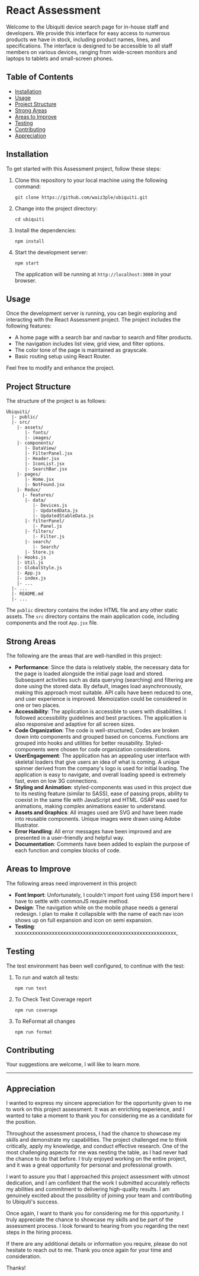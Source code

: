 # React Assessment

Welcome to the Ubiquiti device search page for in-house staff and developers. We provide this interface for easy access to numerous products we have in stock, including product names, lines, and specifications. The interface is designed to be accessible to all staff members on various devices, ranging from wide-screen monitors and laptops to tablets and small-screen phones.

## Table of Contents

- [Installation](#installation)
- [Usage](#usage)
- [Project Structure](#project-structure)
- [Strong Areas](#strong-areas)
- [Areas to Improve](#areas-to-improve)
- [Testing](#testing)
- [Contributing](#contributing)
- [Appreciation](#appreciation)

## Installation

To get started with this Assessment project, follow these steps:

1. Clone this repository to your local machine using the following command:
   ```
   git clone https://github.com/waiz3ple/ubiquiti.git
   ```
2. Change into the project directory:
   ```
   cd ubiquiti
   ```
3. Install the dependencies:
   ```
   npm install
   ```
4. Start the development server:
   ```
   npm start
   ```
   The application will be running at `http://localhost:3000` in your browser.

## Usage

Once the development server is running, you can begin exploring and interacting with the React Assessment project. The project includes the following features:

- A home page with a search bar and navbar to search and filter products.
- The navigation includes list view, grid view, and filter options.
- The color tone of the page is maintained as grayscale.
- Basic routing setup using React Router.

Feel free to modify and enhance the project.

## Project Structure

The structure of the project is as follows:

```
Ubiquiti/
  |- public/
  |- src/
    |- assets/
       |- fonts/
       |- images/
    |- components/
       |- DataView/
       |- FilterPanel.jsx
       |- Header.jsx
       |- IconList.jsx
       |- SearchBar.jsx
    |- pages/
       |- Home.jsx
       |- NotFound.jsx
    |- Redux/
      |- features/
       |- data/
          |- Devices.js
          |- UpdatedData.js
          |- UpdatedStableData.js
       |- filterPanel/
          |- Panel.js
       |- filters/
          |- Filter.js
       |- search/
          |- Search/
       |- Store.js
    |- Hooks.js
    |- Util.js
    |- GlobalStyle.js
    |- App.js
    |- index.js
    |- ...
  |- ...
  |- README.md
  |- ...
```

The `public` directory contains the index HTML file and any other static assets. The `src` directory contains the main application code, including components and the root `App.jsx` file.

## Strong Areas

The following are the areas that are well-handled in this project:

- **Performance**: Since the data is relatively stable, the necessary data for the page is loaded alongside the initial page load and stored. Subsequent activities such as data querying (searching) and filtering are done using the stored data. By default, images load asynchronously, making this approach most suitable. API calls have been reduced to one, and user experience is improved. Memoization could be considered in one or two places.
- **Accessibility**: The application is accessible to users with disabilities. I followed accessibility guidelines and best practices. The application is also responsive and adaptive for all screen sizes.
- **Code Organization**: The code is well-structured, Codes are broken down into components and grouped based on concerns. Functions are grouped into hooks and utilities for better reusability. Styled-components were chosen for code organization considerations.
- **UserEngagement**: The application has an appealing user interface with skeletal loaders that give users an idea of what is coming. A unique spinner derived from the company's logo is used for initial loading. The application is easy to navigate, and overall loading speed is extremely fast, even on low 3G connections.
- **Styling and Animation**: styled-components was used in this project due to its nesting feature (similar to SASS), ease of passing props, ability to coexist in the same file with JavaScript and HTML. GSAP was used for animations, making complex animations easier to understand.
- **Assets and Graphics**: All images used are SVG and have been made into reusable components. Unique images were drawn using Adobe Illustrator.
- **Error Handling**: All error messages have been improved and are presented in a user-friendly and helpful way.
- **Documentation**: Comments have been added to explain the purpose of each function and complex blocks of code.

## Areas to Improve

The following areas need improvement in this project:

- **Font Import**: Unfortunately, I couldn't import font using ES6 import here I have to settle with commonJS require method.
- **Design**: The navigation while on the mobile phase needs a general redesign. I plan to make it collapsible with the name of each nav icon shows up on full expansion and icon on semi expansion.
- **Testing**: xxxxxxxxxxxxxxxxxxxxxxxxxxxxxxxxxxxxxxxxxxxxxxxxxxxxxxxxx,

## Testing

The test environment has been well configured, to continue with the test:

1. To run and watch all tests:
   ```
   npm run test
   ```
2. To Check Test Coverage report
   ```
   npm run coverage
   ```
3. To ReFormat all changes
   ```
   npm run format
   ```

## Contributing

Your suggestions are welcome, I will like to learn more.

---

## Appreciation

I wanted to express my sincere appreciation for the opportunity given to me to work on this project assessment. It was an enriching experience, and I wanted to take a moment to thank you for considering me as a candidate for the position.

Throughout the assessment process, I had the chance to showcase my skills and demonstrate my capabilities. The project challenged me to think critically, apply my knowledge, and conduct effective research. One of the most challenging aspects for me was nesting the table, as I had never had the chance to do that before. I truly enjoyed working on the entire project, and it was a great opportunity for personal and professional growth.

I want to assure you that I approached this project assessment with utmost dedication, and I am confident that the work I submitted accurately reflects my abilities and commitment to delivering high-quality results. I am genuinely excited about the possibility of joining your team and contributing to Ubiquiti's success.

Once again, I want to thank you for considering me for this opportunity. I truly appreciate the chance to showcase my skills and be part of the assessment process. I look forward to hearing from you regarding the next steps in the hiring process.

If there are any additional details or information you require, please do not hesitate to reach out to me. Thank you once again for your time and consideration.

Thanks!
